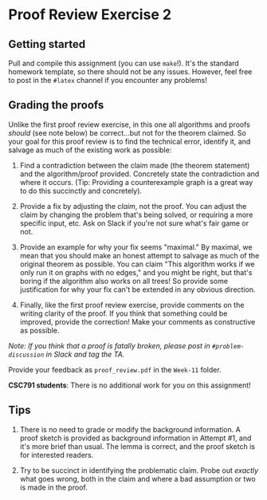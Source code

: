 # Proof Review Exercise 2

## Getting started
Pull and compile this assignment (you can use `make`!). It's the standard homework template, so there should not be any issues. However, feel free to post in the `#latex` channel if you encounter any problems!

## Grading the proofs

Unlike the first proof review exercise, in this one all algorithms and proofs _should_ (see note below) be correct...but not for the theorem claimed. So your goal for this proof review is to find the technical error, identify it, and salvage as much of the existing work as possible:

1. Find a contradiction between the claim made (the theorem statement) and the algorithm/proof provided. Concretely state the contradiction and where it occurs. (Tip: Providing a counterexample graph is a great way to do this succinctly and concretely).

2. Provide a fix by adjusting the _claim_, not the proof. You can adjust the claim by changing the problem that's being solved, or requiring a more specific input, etc. Ask on Slack if you're not sure what's fair game or not.

3. Provide an example for why your fix seems "maximal." By maximal, we mean that you should make an honest attempt to salvage as much of the original theorem as possible. You can claim "This algorithm works if we only run it on graphs with no edges," and you might be right, but that's boring if the algorithm also works on all trees! So provide some justification for why your fix can't be extended in any obvious direction.

4. Finally, like the first proof review exercise, provide comments on the writing clarity of the proof. If you think that something could be improved, provide the correction! Make your comments as constructive as possible.

_Note: If you think that a proof is fatally broken, please post in `#problem-discussion` in Slack and tag the TA._

Provide your feedback as `proof_review.pdf` in the `Week-11` folder.

**CSC791 students**: There is no additional work for you on this assignment!

## Tips

1. There is no need to grade or modify the background information. A proof sketch is provided as background information in Attempt \#1, and it's more brief than usual. The lemma is correct, and the proof sketch is for interested readers.

2. Try to be succinct in identifying the problematic claim. Probe out _exactly_ what goes wrong, both in the claim and where a bad assumption or two is made in the proof.
